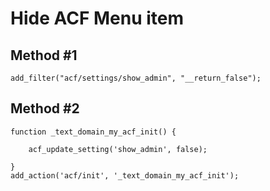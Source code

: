 # Hide ACF Menu item

## Method #1
```
add_filter("acf/settings/show_admin", "__return_false");
```

## Method #2
```
function _text_domain_my_acf_init() {
	
	acf_update_setting('show_admin', false);
	
}
add_action('acf/init', '_text_domain_my_acf_init');
```
